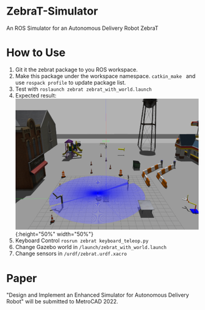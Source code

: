 # ZebraT-Simulator
An ROS Simulator for an Autonomous Delivery Robot ZebraT

# How to Use
1. Git it the zebrat package to you ROS workspace.
2. Make this package under the workspace namespace.
`catkin_make ` and use `rospack profile` to update package list.
3. Test with `roslaunch zebrat zebrat_with_world.launch`
4. Expected result:
![car](/zsim.png){:height="50%" width="50%"}
5. Keyboard Control `rosrun zebrat keyboard_teleop.py`
6. Change Gazebo world in `/launch/zebrat_with_world.launch`
7. Change sensors in `/urdf/zebrat.urdf.xacro`

# Paper
"Design and Implement an Enhanced Simulator for Autonomous Delivery Robot"
will be submitted to MetroCAD 2022.
